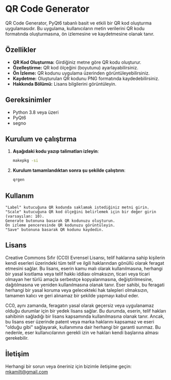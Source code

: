 # QR Code Generator

QR Code Generator, PyQt6 tabanlı basit ve etkili bir QR kod oluşturma uygulamasıdır. Bu uygulama, kullanıcıların metin verilerini QR kodu formatında oluşturmasına, ön izlemesine ve kaydetmesine olanak tanır.

## Özellikler

- **QR Kod Oluşturma:** Girdiğiniz metne göre QR kodu oluşturur.
- **Özelleştirme:** QR kod ölçeğini (boyutunu) ayarlayabilirsiniz.
- **Ön İzleme:** QR kodunu uygulama üzerinden görüntüleyebilirsiniz.
- **Kaydetme:** Oluşturulan QR kodunu PNG formatında kaydedebilirsiniz.
- **Hakkında Bölümü:** Lisans bilgilerini görüntüleyin.

## Gereksinimler

- Python 3.8 veya üzeri
- PyQt6
- segno

## Kurulum ve çalıştırma

1. **Aşağıdaki kodu yazıp talimatları izleyin**:
   ```bash
   makepkg -si
   
2. **Kurulum tamamlandıktan sonra şu şekilde çalıştırın**:
   ```bash
   qrgen

## Kullanım

    "Label" kutucuğuna QR kodunda saklamak istediğiniz metni girin.
    "Scale" kutucuğuna QR kod ölçeğini belirlemek için bir değer girin (varsayılan: 10).
    Generate butonuna basarak QR kodunuzu oluşturun.
    Ön izleme penceresinde QR kodunuzu görüntüleyin.
    "Save" butonuna basarak QR kodunu kaydedin.

## Lisans
Creative Commons Sıfır (CC0) Evrensel Lisansı, telif haklarına sahip kişilerin kendi eserleri üzerindeki tüm telif ve ilgili haklarından gönüllü olarak feragat etmesini sağlar. Bu lisans, eserin kamu malı olarak kullanılmasına, herhangi bir yasal kısıtlama veya telif hakkı iddiası olmaksızın, ticari veya ticari olmayan her türlü amaçla serbestçe kopyalanmasına, değiştirilmesine, dağıtılmasına ve yeniden kullanılmasına olanak tanır. Eser sahibi, bu feragati herhangi bir yasal koruma veya gelecekteki hak talepleri olmaksızın, tamamen kalıcı ve geri alınamaz bir şekilde yapmayı kabul eder.

CC0, aynı zamanda, feragatın yasal olarak geçersiz veya uygulanamaz olduğu durumlar için bir yedek lisans sağlar. Bu durumda, eserin, telif hakları sahibinin sağladığı bir lisans kapsamında kullanılmasına olanak tanır. Ancak, bu lisans eser üzerinde patent veya marka haklarını kapsamaz ve eseri "olduğu gibi" sağlayarak, kullanımına dair herhangi bir garanti sunmaz. Bu nedenle, eser kullanıcılarının gerekli izin ve hakları kendi başlarına alması gerekebilir.


## İletişim
Herhangi bir sorun veya öneriniz için bizimle iletişime geçin:  mkamilt@gmail.com



